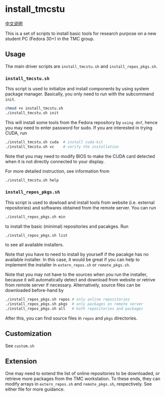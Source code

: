 # install\_tmcstu

[中文说明](README.org)

This is a set of scripts to install basic tools for research purpose
on a new student PC (Fedora 30+) in the TMC group.

## Usage

The main driver scripts are `install_tmcstu.sh` and `install_repos_pkgs.sh`.

### `install_tmcstu.sh`

This script is used to initialize and install components by using system package manager.
Basically, you only need to run with the subcommand `init`.

```bash
chmod +x install_tmcstu.sh
./install_tmcstu.sh init
```

This will install some tools from the Fedora repository by `using dnf`,
hence you may need to enter password for sudo.
If you are interested in trying CUDA, run

```bash
./install_tmcstu.sh cuda  # install cuda-kit
./install_tmcstu.sh vc    # verify the installation
```

Note that you may need to modify BIOS to make the CUDA card detected
when it is not directly connected to your display.

For more detailed instruction, see information from

```bash
./install_tmcstu.sh help
```

### `install_repos_pkgs.sh`

This script is used to dowload and install tools from website (i.e. external repositories)
and softwares obtained from the remote server.
You can run

```bash
./install_repos_pkgs.sh min
```

to install the basic (minimal) repositories and pacakges. Run

```bash
./install_repos_pkgs.sh list
```

to see all available installers.

Note that you have to need to install by yourself if the pacakge has no available installer.
In this case, it would be great if you can help to implement the installer
in `extern_repos.sh` or `remote_pkgs.sh`.

Note that you may not have to the sources when you run the installer,
because it will automatically detect and download from website or retrive from remote server
if necessary. Alternatively,
source files can be downloaded before-hand by

```bash
./install_repos_pkgs.sh repos # only online repositories
./install_repos_pkgs.sh pkgs  # only packages on remote server
./install_repos_pkgs.sh all   # both repositories and packages
```

After this, you can find source files in `repos` and `pkgs` directories.

## Customization

See `custom.sh`

## Extension

One may need to extend the list of online repositories to be downloaded,
or retrieve more packages from the TMC workstation.
To these ends, they can modify arrays in `extern_repos.sh` and `remote_pkgs.sh`, respectively.
See either file for more guidance.

